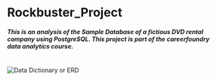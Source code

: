 # Rockbuster_Project
#####  This is an analysis of the Sample Database of a fictious DVD rental company using PostgreSQL. This project is part of the careerfoundry data analytics course.
#


![Data Dictionary or ERD](https://github.com/titimycareer/SQL-queries-/assets/124540049/99829c7e-e0e2-4c75-a3e6-388514ade567)
